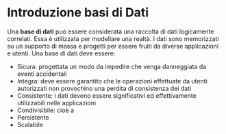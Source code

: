 
# Introduzione basi di Dati

Una **base di dati** può essere considerata una raccolta di dati logicamente correlati.
Essa è utilizzata per modellare una realtà.
I dati sono memorizzati su un supporto di massa e progetti per essere fruiti da diverse applicazioni e utenti.
Una base di dati deve essere:
- Sicura: progettata un modo da impedire che venga danneggiata da eventi accidentali
- Integra: deve essere garantito che le operazioni effettuate da utenti autorizzati non provochino una perdita di consistenza dei dati
- Consistente: i dati devono essere significativi ed effettivamente utilizzabili nelle applicazioni
- Condivisibile: cioè a
- Persistente
- Scalabile
<!--stackedit_data:
eyJoaXN0b3J5IjpbLTIxMTU4ODgwMywtMTAxODE3NTQxM119
-->
